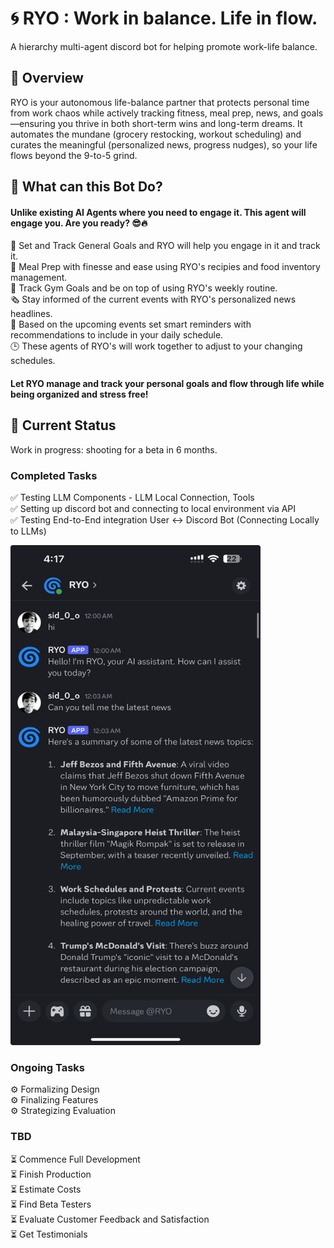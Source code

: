 # 🌀 RYO : Work in balance. Life in flow.

A hierarchy multi-agent discord bot for helping promote work-life balance.

## 🧠 Overview
RYO is your autonomous life-balance partner that protects personal time from work chaos while actively tracking fitness, meal prep, news, and goals—ensuring you thrive in both short-term wins and long-term dreams. It automates the mundane (grocery restocking, workout scheduling) and curates the meaningful (personalized news, progress nudges), so your life flows beyond the 9-to-5 grind.

## 🤖 What can this Bot Do?

#### Unlike existing AI Agents where you need to engage it. This agent will engage you. Are you ready?</font> 😎🔥
🎯 Set and Track General Goals and RYO will help you engage in it and track it.<br>
🥗 Meal Prep with finesse and ease using RYO's recipies and food inventory management. <br>
💪 Track Gym Goals and be on top of using RYO's weekly routine.<br>
🗞️ Stay informed of the current events with RYO's personalized news headlines.<br>
📅 Based on the upcoming events set smart reminders with recommendations to include in your daily schedule.<br>
🕒 These agents of RYO's will work together to adjust to your changing schedules.<br>

#### Let RYO manage and track your personal goals and flow through life while being organized and stress free!



## 🚀 Current Status
Work in progress: shooting for a beta in 6 months.

### Completed Tasks
✅ Testing LLM Components - LLM Local Connection, Tools <br>
✅ Setting up discord bot and connecting to local environment via API <br>
✅ Testing End-to-End integration User ↔️ Discord Bot (Connecting Locally to LLMs) <br>


<img src="images/Discord_UI.jpeg" width="400" height="800" alt="Image description">

### Ongoing Tasks
⚙️ Formalizing Design <br>
⚙️ Finalizing Features <br>
⚙️ Strategizing Evaluation <br>

### TBD
⏳ Commence Full Development <br>
⏳ Finish Production <br>
⏳ Estimate Costs <br>
⏳ Find Beta Testers <br>
⏳ Evaluate Customer Feedback and Satisfaction <br>
⏳ Get Testimonials <br>

